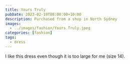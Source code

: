 ```yaml
---
title: Yours Truly
pubDate: 2023-02-19T08:00:00+10:00
description: Purchased from a shop in North Sydney
images:
  - ../images/fashion/Yours Truly.jpeg
categories: [fashion]
tags:
  - dress
---
```


I like this dress even though it is too large for me (size 14).
